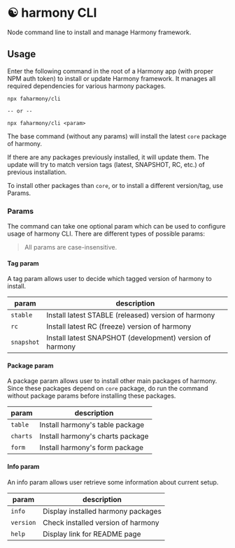 # :yin_yang: harmony CLI

Node command line to install and manage Harmony framework.

## Usage

Enter the following command in the root of a Harmony app (with proper NPM auth token) to install or update Harmony framework. It manages all required dependencies for various harmony packages.

```
npx faharmony/cli

-- or --

npx faharmony/cli <param>
```

The base command (without any params) will install the latest `core` package of harmony.

If there are any packages previously installed, it will update them. The update will try to match version tags (latest, SNAPSHOT, RC, etc.) of previous installation.

To install other packages than `core`, or to install a different version/tag, use Params.

### Params

The command can take one optional param which can be used to configure usage of harmony CLI. There are different types of possible params:

> All params are case-insensitive.

#### Tag param

A tag param allows user to decide which tagged version of harmony to install.

| param      | description                                              |
| ---------- | -------------------------------------------------------- |
| `stable`   | Install latest STABLE (released) version of harmony      |
| `rc`       | Install latest RC (freeze) version of harmony            |
| `snapshot` | Install latest SNAPSHOT (development) version of harmony |

#### Package param

A package param allows user to install other main packages of harmony. Since these packages depend on `core` package, do run the command without package params before installing these packages.

| param    | description                      |
| -------- | -------------------------------- |
| `table`  | Install harmony's table package  |
| `charts` | Install harmony's charts package |
| `form`   | Install harmony's form package   |

#### Info param

An info param allows user retrieve some information about current setup.

| param     | description                        |
| --------- | ---------------------------------- |
| `info`    | Display installed harmony packages |
| `version` | Check installed version of harmony |
| `help`    | Display link for README page       |
